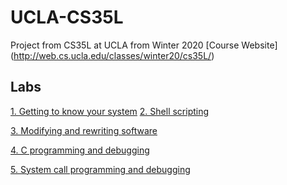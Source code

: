 # UCLA-CS35L
Project from CS35L at UCLA from Winter 2020
[Course Website] (http://web.cs.ucla.edu/classes/winter20/cs35L/)

## Labs

[1. Getting to know your system](http://web.cs.ucla.edu/classes/winter20/cs35L/assign/assign1.html)
[2. Shell scripting](http://web.cs.ucla.edu/classes/winter20/cs35L/assign/assign2.html)

[3. Modifying and rewriting software](http://web.cs.ucla.edu/classes/winter20/cs35L/assign/assign3.html)

[4. C programming and debugging](http://web.cs.ucla.edu/classes/winter20/cs35L/assign/assign4.html)

[	5. System call programming and debugging](http://web.cs.ucla.edu/classes/winter20/cs35L/assign/assign5.html)




